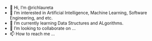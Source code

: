 - 👋 Hi, I’m @richlaureta
- 👀 I’m interested in Artificial Intelligence, Machine Learning, Software Engineering, and etc.
- 🌱 I’m currently learning Data Structures and ALgorithms.
- 💞️ I’m looking to collaborate on ...
- 📫 How to reach me ...

<!---
richlaureta/richlaureta is a ✨ special ✨ repository because its `README.md` (this file) appears on your GitHub profile.
You can click the Preview link to take a look at your changes.
--->
